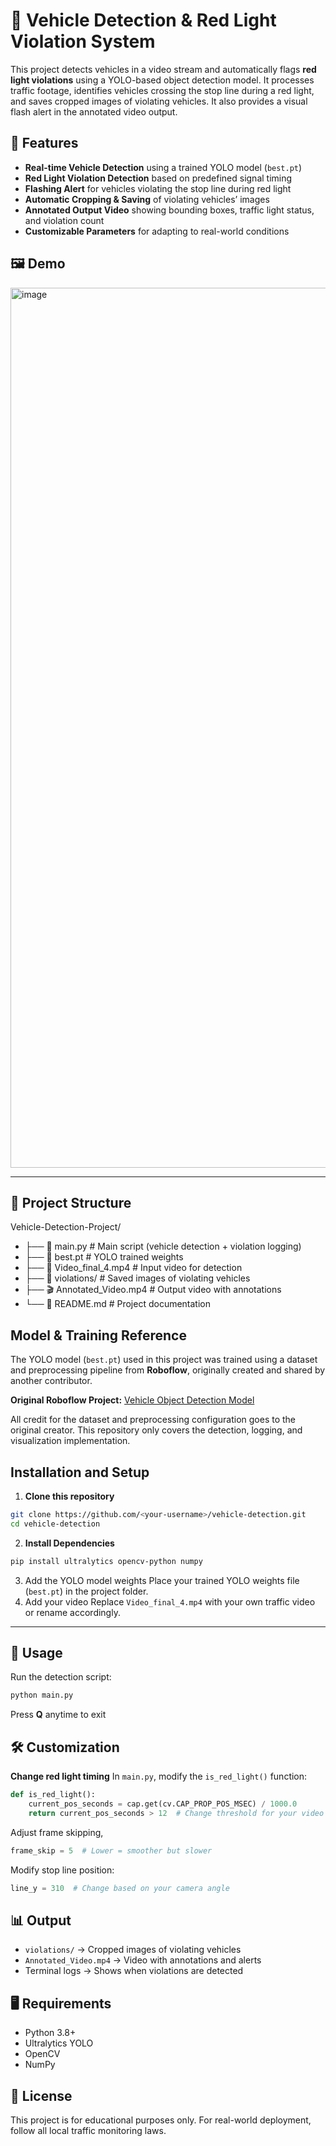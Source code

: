 # 🚦 Vehicle Detection & Red Light Violation System  

This project detects vehicles in a video stream and automatically flags **red light violations** using a YOLO-based object detection model. It processes traffic footage, identifies vehicles crossing the stop line during a red light, and saves cropped images of violating vehicles. It also provides a visual flash alert in the annotated video output.  

## 📌 Features  
- **Real-time Vehicle Detection** using a trained YOLO model (`best.pt`)  
- **Red Light Violation Detection** based on predefined signal timing  
- **Flashing Alert** for vehicles violating the stop line during red light  
- **Automatic Cropping & Saving** of violating vehicles’ images  
- **Annotated Output Video** showing bounding boxes, traffic light status, and violation count  
- **Customizable Parameters** for adapting to real-world conditions  

## 🖼 Demo  
<img width="2508" height="1408" alt="image" src="https://github.com/user-attachments/assets/e2d12011-5059-4b62-a0c7-06b46db4101f" />

---

## 📂 Project Structure  
Vehicle-Detection-Project/
- ├── 📄 main.py                    # Main script (vehicle detection + violation logging)
- ├── 🎯 best.pt                    # YOLO trained weights  
- ├── 🎥 Video_final_4.mp4          # Input video for detection
- ├── 📁 violations/                # Saved images of violating vehicles
- ├── 🎬 Annotated_Video.mp4        # Output video with annotations
- └── 📖 README.md                  # Project documentation

## Model & Training Reference

The YOLO model (`best.pt`) used in this project was trained using a dataset and preprocessing pipeline from **Roboflow**, originally created and shared by another contributor.  

**Original Roboflow Project:** [Vehicle Object Detection Model](https://app.roboflow.com/vehicle-object-detection-oyglk/vehicle_detection-rdah2-wvwbb/generate/preprocessing)  

All credit for the dataset and preprocessing configuration goes to the original creator. This repository only covers the detection, logging, and visualization implementation.



## Installation and Setup
1. **Clone this repository**
```bash
git clone https://github.com/<your-username>/vehicle-detection.git
cd vehicle-detection
```
2. **Install Dependencies**
```bash
pip install ultralytics opencv-python numpy
```
3. Add the YOLO model weights
   Place your trained YOLO weights file (`best.pt`) in the project folder.
4. Add your video
   Replace `Video_final_4.mp4` with your own traffic video or rename accordingly.

---

## 🚀 Usage
Run the detection script:
```bash
python main.py
```
Press **Q** anytime to exit

## 🛠 Customization
**Change red light timing**
In `main.py`, modify the `is_red_light()` function:
```python
def is_red_light():
    current_pos_seconds = cap.get(cv.CAP_PROP_POS_MSEC) / 1000.0
    return current_pos_seconds > 12  # Change threshold for your video
```
Adjust frame skipping,
```python
frame_skip = 5  # Lower = smoother but slower
```
Modify stop line position:
```python
line_y = 310  # Change based on your camera angle
```
## 📊 Output
- `violations/` → Cropped images of violating vehicles
- `Annotated_Video.mp4` → Video with annotations and alerts
- Terminal logs → Shows when violations are detected

## 🖥 Requirements
- Python 3.8+
- Ultralytics YOLO
- OpenCV
- NumPy

## 📜 License
This project is for educational purposes only. For real-world deployment, follow all local traffic monitoring laws.
